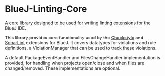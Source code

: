 # BlueJ-Linting-Core

A core library designed to be used for writing linting extensions for the BlueJ IDE.


This library provides core functionality used by the [Checkstyle][1] and [SonarLint][2] extensions for BlueJ.
It covers datatypes for violations and rule definitions, a ViolationManager that can be used to track these violations. 


A default PackageEventHandler and FilesChangeHandler implementation is provided, for handling when projects open/close and when files are changed/removed. These implementations are optional.

[1]: https://github.com/NTNU-IE-IIR/BlueJ-Checkstyle-Plugin
[2]: https://github.com/NTNU-IE-IIR/BlueJ-SonarLint-Plugin